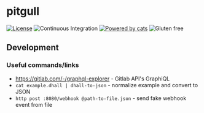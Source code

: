 # pitgull

[![License](http://img.shields.io/:license-Apache%202-green.svg)](http://www.apache.org/licenses/LICENSE-2.0.txt)
![Continuous Integration](https://github.com/pitgull/pitgull/workflows/Continuous%20Integration/badge.svg)
[![Powered by cats](https://img.shields.io/badge/powered%20by-cats-blue.svg)](https://github.com/typelevel/cats)
![Gluten free](https://img.shields.io/badge/gluten-free-orange.svg)


## Development

### Useful commands/links

- https://gitlab.com/-/graphql-explorer - Gitlab API's GraphiQL
- `cat example.dhall | dhall-to-json` - normalize example and convert to JSON
- `http post :8080/webhook @path-to-file.json` - send fake webhook event from file
